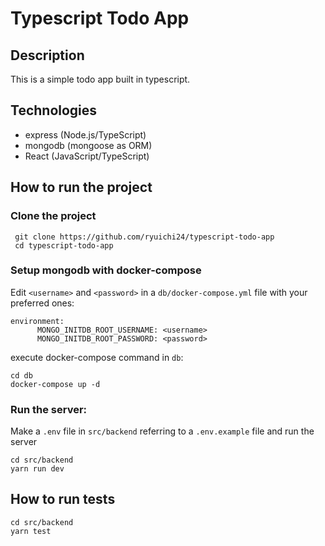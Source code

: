# Typescript Todo App

## Description
This is a simple todo app built in typescript.

## Technologies
- express (Node.js/TypeScript)
- mongodb (mongoose as ORM)
- React (JavaScript/TypeScript)

## How to run the project

### Clone the project
```
 git clone https://github.com/ryuichi24/typescript-todo-app
 cd typescript-todo-app
```

### Setup mongodb with docker-compose

Edit `<username>` and `<password>` in a `db/docker-compose.yml` file with your preferred ones:
```
environment:
      MONGO_INITDB_ROOT_USERNAME: <username>
      MONGO_INITDB_ROOT_PASSWORD: <password>
```
execute docker-compose command in `db`:

```
cd db
docker-compose up -d
```

### Run the server:

Make a `.env` file in `src/backend` referring to a `.env.example` file and
run the server

```
cd src/backend
yarn run dev
```

## How to run tests
```
cd src/backend
yarn test
```



